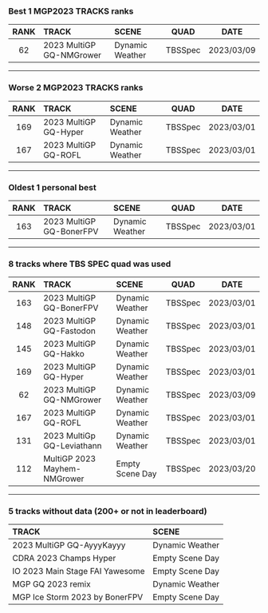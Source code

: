 ### Best 1 MGP2023 TRACKS ranks
|RANK|TRACK|SCENE|QUAD|DATE|
|:---:|:---|:---|:---:|:---:|
|62|2023 MultiGP GQ-NMGrower|Dynamic Weather|TBSSpec|2023/03/09|
---
### Worse 2 MGP2023 TRACKS ranks
|RANK|TRACK|SCENE|QUAD|DATE|
|:---:|:---|:---|:---:|:---:|
|169|2023 MultiGP GQ-Hyper|Dynamic Weather|TBSSpec|2023/03/01|
|167|2023 MultiGP GQ-ROFL|Dynamic Weather|TBSSpec|2023/03/01|
---
### Oldest 1 personal best
|RANK|TRACK|SCENE|QUAD|DATE|
|:---:|:---|:---|:---:|:---:|
|163|2023 MultiGP GQ-BonerFPV|Dynamic Weather|TBSSpec|2023/03/01|
---
### 8 tracks where TBS SPEC quad was used
|RANK|TRACK|SCENE|QUAD|DATE|
|:---:|:---|:---|:---:|:---:|
|163|2023 MultiGP GQ-BonerFPV|Dynamic Weather|TBSSpec|2023/03/01|
|148|2023 MultiGP GQ-Fastodon|Dynamic Weather|TBSSpec|2023/03/01|
|145|2023 MultiGP GQ-Hakko|Dynamic Weather|TBSSpec|2023/03/01|
|169|2023 MultiGP GQ-Hyper|Dynamic Weather|TBSSpec|2023/03/01|
|62|2023 MultiGP GQ-NMGrower|Dynamic Weather|TBSSpec|2023/03/09|
|167|2023 MultiGP GQ-ROFL|Dynamic Weather|TBSSpec|2023/03/01|
|131|2023 MultiGp GQ-Leviathann|Dynamic Weather|TBSSpec|2023/03/01|
|112|MultiGP 2023 Mayhem-NMGrower|Empty Scene Day|TBSSpec|2023/03/20|
---
### 5 tracks without data (200+ or not in leaderboard)
|TRACK|SCENE|
|:---|:---|
|2023 MultiGP GQ-AyyyKayyy|Dynamic Weather|
|CDRA 2023  Champs Hyper|Empty Scene Day|
|IO 2023 Main Stage FAI Yawesome|Empty Scene Day|
|MGP GQ 2023 remix|Dynamic Weather|
|MGP Ice Storm 2023 by BonerFPV|Empty Scene Day|
